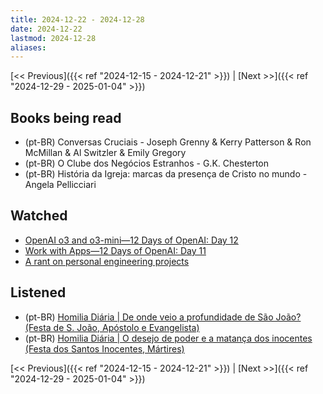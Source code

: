 ```yaml
---
title: 2024-12-22 - 2024-12-28
date: 2024-12-22
lastmod: 2024-12-28
aliases:
---
```


[<< Previous]({{< ref "2024-12-15 - 2024-12-21" >}}) | [Next >>]({{< ref "2024-12-29 - 2025-01-04" >}})

## Books being read
- (pt-BR) Conversas Cruciais - Joseph Grenny & Kerry Patterson & Ron McMillan &
  Al Switzler & Emily Gregory
- (pt-BR) O Clube dos Negócios Estranhos - G.K. Chesterton
- (pt-BR) História da Igreja: marcas da presença de Cristo no mundo - Angela
  Pellicciari

## Watched
- [OpenAI o3 and o3-mini—12 Days of OpenAI: Day 12](https://www.youtube.com/watch?v=SKBG1sqdyIU)
- [Work with Apps—12 Days of OpenAI: Day 11](https://www.youtube.com/watch?v=g_qxoznfa7E)
- [A rant on personal engineering projects](https://www.youtube.com/watch?v=4jgTCayWlwc)

## Listened
- (pt-BR) [Homilia Diária | De onde veio a profundidade de São João? (Festa de S. João, Apóstolo e Evangelista)](https://www.youtube.com/watch?v=w55J9Kuf22w)
- (pt-BR) [Homilia Diária | O desejo de poder e a matança dos inocentes (Festa dos Santos Inocentes, Mártires)](https://www.youtube.com/watch?v=xYwnwgoIgSc)

[<< Previous]({{< ref "2024-12-15 - 2024-12-21" >}}) | [Next >>]({{< ref "2024-12-29 - 2025-01-04" >}})
